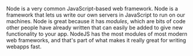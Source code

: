 Node is a very common JavaScript-based web framework. Node is a framework that lets us write our own servers in JavaScript to run on our machines. Node is great because it has *modules*, which are bits of code other people have already written that can easily be added to give new functionality to your app. NodeJS has the most modules of most modern web frameworks, and that's part of what makes it really great for writing webapps fast.
